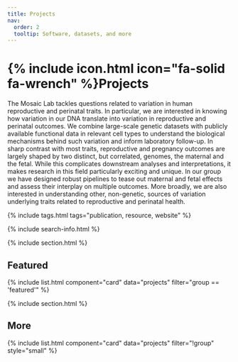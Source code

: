 ```yaml
---
title: Projects
nav:
  order: 2
  tooltip: Software, datasets, and more
---
```


# {% include icon.html icon="fa-solid fa-wrench" %}Projects

The Mosaic Lab tackles questions related to variation in human reproductive and perinatal traits. In particular, we are interested in knowing how variation in our DNA translate into variation in reproductive and perinatal outcomes. We combine large-scale genetic datasets with publicly available functional data in relevant cell types to understand the biological mechanisms behind such variation and inform laboratory follow-up. In sharp contrast with most traits, reproductive and pregnancy outcomes are largely shaped by two distinct, but correlated, genomes, the maternal and the fetal. While this complicates downstream analyses and interpretations, it makes research in this field particularly exciting and unique. In our group we have designed robust pipelines to tease out maternal and fetal effects and assess their interplay on multiple outcomes. More broadly, we are also interested in understanding other, non-genetic, sources of variation underlying traits related to reproductive and perinatal health.  

{% include tags.html tags="publication, resource, website" %}

{% include search-info.html %}

{% include section.html %}

## Featured

{% include list.html component="card" data="projects" filter="group == 'featured'" %}

{% include section.html %}

## More

{% include list.html component="card" data="projects" filter="!group" style="small" %}
